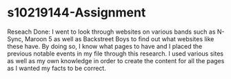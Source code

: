 # s10219144-Assignment

Reseach Done:
I went to look through websites on various bands such as N-Sync, Maroon 5 as well as Backstreet Boys to find out what websites like these have.
By doing so, I know what pages to have and I placed the previous notable events in my file through this research.
I used various sites as well as my own knowledge in order to create the content for all the pages as I wanted my facts to be correct.